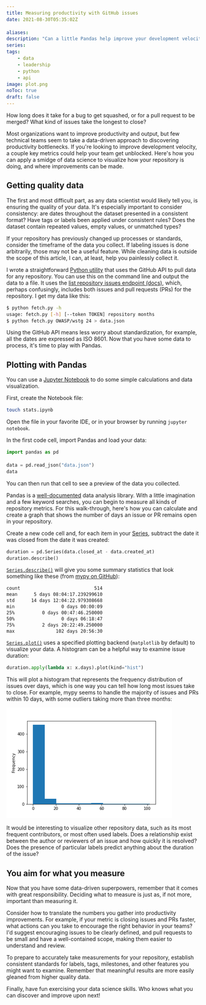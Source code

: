 ```yaml
---
title: Measuring productivity with GitHub issues
date: 2021-08-30T05:35:02Z

aliases:
description: "Can a little Pandas help improve your development velocity?"
series:
tags:
    - data
    - leadership
    - python
    - api
image: plot.png
noToc: true
draft: false
---
```


How long does it take for a bug to get squashed, or for a pull request to be merged? What kind of issues take the longest to close?

Most organizations want to improve productivity and output, but few technical teams seem to take a data-driven approach to discovering productivity bottlenecks. If you're looking to improve development velocity, a couple key metrics could help your team get unblocked. Here's how you can apply a smidge of data science to visualize how your repository is doing, and where improvements can be made.

## Getting quality data

The first and most difficult part, as any data scientist would likely tell you, is ensuring the quality of your data. It's especially important to consider consistency: are dates throughout the dataset presented in a consistent format? Have tags or labels been applied under consistent rules? Does the dataset contain repeated values, empty values, or unmatched types?

If your repository has previously changed up processes or standards, consider the timeframe of the data you collect. If labeling issues is done arbitrarily, those may not be a useful feature. While cleaning data is outside the scope of this article, I can, at least, help you painlessly collect it.

I wrote a straightforward [Python utility](https://github.com/victoriadrake/got-issues/) that uses the GitHub API to pull data for any repository. You can use this on the command line and output the data to a file. It uses the [list repository issues endpoint (docs)](https://docs.github.com/en/rest/reference/issues#list-repository-issues), which, perhaps confusingly, includes both issues and pull requests (PRs) for the repository. I get my data like this:

```sh
$ python fetch.py -h
usage: fetch.py [-h] [--token TOKEN] repository months
$ python fetch.py OWASP/wstg 24 > data.json
```

Using the GitHub API means less worry about standardization, for example, all the dates are expressed as ISO 8601. Now that you have some data to process, it's time to play with Pandas.

## Plotting with Pandas

You can use a [Jupyter Notebook](https://jupyter.org/) to do some simple calculations and data visualization.

First, create the Notebook file:

```sh
touch stats.ipynb
```

Open the file in your favorite IDE, or in your browser by running `jupyter notebook`.

In the first code cell, import Pandas and load your data:

```py
import pandas as pd

data = pd.read_json("data.json")
data
```

You can then run that cell to see a preview of the data you collected.

Pandas is a [well-documented](https://pandas.pydata.org/pandas-docs/stable/index.html) data analysis library. With a little imagination and a few keyword searches, you can begin to measure all kinds of repository metrics. For this walk-through, here's how you can calculate and create a graph that shows the number of days an issue or PR remains open in your repository.

Create a new code cell and, for each item in your [Series](https://pandas.pydata.org/pandas-docs/stable/reference/api/pandas.Series.html), subtract the date it was closed from the date it was created:

```py
duration = pd.Series(data.closed_at - data.created_at)
duration.describe()
```

[`Series.describe()`](https://pandas.pydata.org/pandas-docs/stable/reference/api/pandas.Series.describe.html) will give you some summary statistics that look something like these (from [mypy on GitHub](https://github.com/python/mypy)):

```text
count                           514
mean      5 days 08:04:17.239299610
std      14 days 12:04:22.979308668
min                 0 days 00:00:09
25%          0 days 00:47:46.250000
50%                 0 days 06:18:47
75%          2 days 20:22:49.250000
max               102 days 20:56:30
```

[`Series.plot()`](https://pandas.pydata.org/pandas-docs/stable/reference/api/pandas.Series.plot.html?) uses a specified plotting backend (`matplotlib` by default) to visualize your data. A histogram can be a helpful way to examine issue duration:

```py
duration.apply(lambda x: x.days).plot(kind="hist")
```

This will plot a histogram that represents the frequency distribution of issues over days, which is one way you can tell how long most issues take to close. For example, mypy seems to handle the majority of issues and PRs within 10 days, with some outliers taking more than three months:

![Histogram for mypy issues over the last six months](plot.png)

It would be interesting to visualize other repository data, such as its most frequent contributors, or most often used labels. Does a relationship exist between the author or reviewers of an issue and how quickly it is resolved? Does the presence of particular labels predict anything about the duration of the issue?

## You aim for what you measure

Now that you have some data-driven superpowers, remember that it comes with great responsibility. Deciding what to measure is just as, if not more, important than measuring it.

Consider how to translate the numbers you gather into productivity improvements. For example, if your metric is closing issues and PRs faster, what actions can you take to encourage the right behavior in your teams? I'd suggest encouraging issues to be clearly defined, and pull requests to be small and have a well-contained scope, making them easier to understand and review.

To prepare to accurately take measurements for your repository, establish consistent standards for labels, tags, milestones, and other features you might want to examine. Remember that meaningful results are more easily gleaned from higher quality data.

Finally, have fun exercising your data science skills. Who knows what you can discover and improve upon next!
